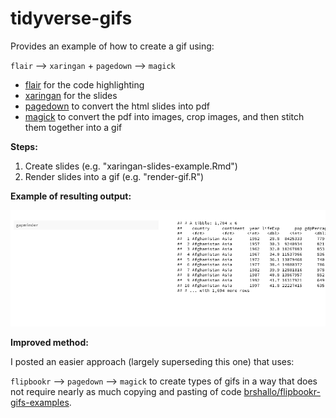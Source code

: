 # tidyverse-gifs

Provides an example of how to create a gif using:

`flair` --> `xaringan` + `pagedown` --> `magick`

* [flair](https://github.com/kbodwin/flair) for the code highlighting
* [xaringan](https://github.com/yihui/xaringan) for the slides
* [pagedown](https://github.com/rstudio/pagedown) to convert the html slides into pdf
* [magick](https://github.com/ropensci/magick) to convert the pdf into images, crop images, and then stitch them together into a gif

**Steps:**

1. Create slides (e.g. "xaringan-slides-example.Rmd")
2. Render slides into a gif (e.g. "render-gif.R")

**Example of resulting output:**

![Example gif](many-model-performance.gif)

**Improved method:**

I posted an easier approach (largely superseding this one) that uses:

`flipbookr` --> `pagedown` --> `magick` to create types of gifs in a way that does not require nearly as much copying and pasting of code [brshallo/flipbookr-gifs-examples](https://github.com/brshallo/flipbookr-gifs-examples).


